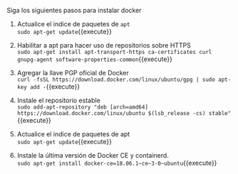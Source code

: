 Siga los siguientes pasos para instalar docker  

1. Actualice el indice de paquetes de `apt`    
`sudo apt-get update`{{execute}}  

2. Habilitar a apt para hacer uso de repositorios sobre HTTPS  
`sudo apt-get install apt-transport-https ca-certificates curl 
gnupg-agent software-properties-common`{{execute}}  

3.  Agregar la llave PGP oficial de Docker  
`curl -fsSL https://download.docker.com/linux/ubuntu/gpg | sudo apt-key add -`{{execute}}  

4. Instale el repositorio estable  
`sudo add-apt-repository "deb [arch=amd64] https://download.docker.com/linux/ubuntu $(lsb_release -cs) stable"`{{execute}}  

5. Actualice el indice de paquetes de apt  
`sudo apt-get update`{{execute}}  

6. Instale la última versión de  Docker CE y containerd.  
`sudo apt-get install docker-ce=18.06.1~ce~3-0~ubuntu`{{execute}}